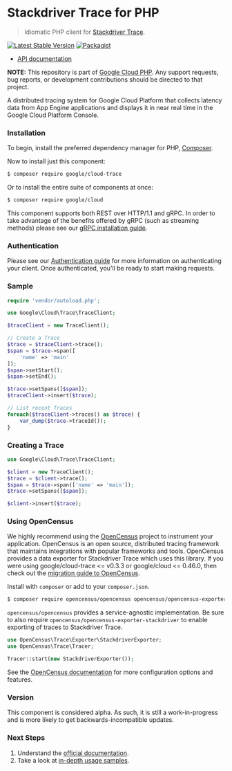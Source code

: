 # Stackdriver Trace for PHP

> Idiomatic PHP client for [Stackdriver Trace][stackdriver-trace].

[![Latest Stable Version](https://poser.pugx.org/google/cloud-trace/v/stable)](https://packagist.org/packages/google/cloud-trace) [![Packagist](https://img.shields.io/packagist/dm/google/cloud-trace.svg)](https://packagist.org/packages/google/cloud-trace)

* [API documentation][api-docs]

**NOTE:** This repository is part of [Google Cloud PHP][homepage]. Any
support requests, bug reports, or development contributions should be directed to
that project.

A distributed tracing system for Google Cloud Platform that collects latency
data from App Engine applications and displays it in near real time in the
Google Cloud Platform Console.

### Installation

To begin, install the preferred dependency manager for PHP,
[Composer](https://getcomposer.org/).

Now to install just this component:

```sh
$ composer require google/cloud-trace
```

Or to install the entire suite of components at once:

```sh
$ composer require google/cloud
```

This component supports both REST over HTTP/1.1 and gRPC. In order to take
advantage of the benefits offered by gRPC (such as streaming methods)
please see our [gRPC installation guide](https://cloud.google.com/php/grpc).

### Authentication

Please see our [Authentication guide](https://github.com/googleapis/google-cloud-php/blob/master/AUTHENTICATION.md)
for more information on authenticating your client. Once authenticated, you'll
be ready to start making requests.

### Sample

```php
require 'vendor/autoload.php';

use Google\Cloud\Trace\TraceClient;

$traceClient = new TraceClient();

// Create a Trace
$trace = $traceClient->trace();
$span = $trace->span([
    'name' => 'main'
]);
$span->setStart();
$span->setEnd();

$trace->setSpans([$span]);
$traceClient->insert($trace);

// List recent Traces
foreach($traceClient->traces() as $trace) {
    var_dump($trace->traceId());
}
```

### Creating a Trace

```php
use Google\Cloud\Trace\TraceClient;

$client = new TraceClient();
$trace = $client->trace();
$span = $trace->span(['name' => 'main']);
$trace->setSpans([$span]);

$client->insert($trace);
```

### Using OpenCensus

We highly recommend using the [OpenCensus][opencensus] project to instrument
your application. OpenCensus is an open source, distributed tracing framework
that maintains integrations with popular frameworks and tools. OpenCensus
provides a data exporter for Stackdriver Trace which uses this library. If you
were using google/cloud-trace <= v0.3.3 or google/cloud  <= 0.46.0, then check
out the [migration guide to OpenCensus][opencensus-migration].

Install with `composer` or add to your `composer.json`.

```sh
$ composer require opencensus/opencensus opencensus/opencensus-exporter-stackdriver
```

`opencensus/opencensus` provides a service-agnostic implementation. Be sure to
also require `opencensus/opencensus-exporter-stackdriver` to enable exporting of
traces to Stackdriver Trace.

```php
use OpenCensus\Trace\Exporter\StackdriverExporter;
use OpenCensus\Trace\Tracer;

Tracer::start(new StackdriverExporter());
```

See the [OpenCensus documentation][opencensus-php] for more configuration
options and features.

### Version

This component is considered alpha. As such, it is still a work-in-progress and
is more likely to get backwards-incompatible updates.

### Next Steps

1. Understand the [official documentation][official-documentation].
2. Take a look at [in-depth usage samples][usage-samples].


[stackdriver-trace]: https://cloud.google.com/trace/
[homepage]: http://googleapis.github.io/google-cloud-php
[api-docs]: http://googleapis.github.io/google-cloud-php/#/docs/cloud-trace/latest
[opencensus]: http://opencensus.io
[opencensus-php]: https://github.com/census-instrumentation/opencensus-php
[opencensus-migration]: http://opencensus.io/opencensus-php/migrating-stackdriver-trace
[official-documentation]: https://cloud.google.com/trace/docs/
[usage-samples]: https://github.com/GoogleCloudPlatform/php-docs-samples/tree/master/trace/
